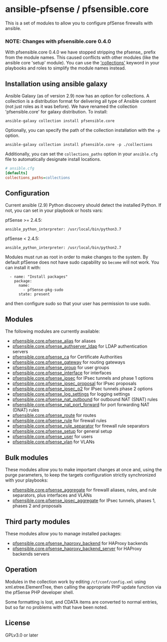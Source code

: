 # ansible-pfsense / pfsensible.core

This is a set of modules to allow you to configure pfSense firewalls with ansible.

### NOTE: Changes with pfsensible.core 0.4.0

With pfsensible.core 0.4.0 we have stopped stripping the pfsense_ prefix from the module names.  This caused conflicts with other
modules (like the ansible core 'setup' module).  You can use the ['collections'](https://docs.ansible.com/ansible/latest/user_guide/collections_using.html#simplifying-module-names-with-the-collections-keyword)
keyword in your playbooks and roles to simplify the module names instead.

## Installation using ansible galaxy

Ansible Galaxy (as of version 2.9) now has an option for collections.  A collection is a distribution
format for delivering all type of Ansible content (not just roles as it was before).  We have renamed
the collection 'pfsensible.core' for galaxy distribution.  To install:

```
ansible-galaxy collection install pfsensible.core
```

Optionally, you can specify the path of the collection installation with the `-p` option.

```
ansible-galaxy collection install pfsensible.core -p ./collections
```

Additionally, you can set the `collections_paths` option in your `ansible.cfg` file to automatically designate install locations.

```ini
# ansible.cfg
[defaults]
collections_paths=collections
```

## Configuration

Current ansible (2.9) Python discovery should detect the installed Python.  If not, you can set in your playbook or hosts vars:

pfSense >= 2.4.5:
```
ansible_python_interpreter: /usr/local/bin/python3.7
```
pfSense < 2.4.5:
```
ansible_python_interpreter: /usr/local/bin/python2.7
```

Modules must run as root in order to make changes to the system.  By default pfSense does not have sudo capability so `become` will not work.  You can install it with:
```
  - name: "Install packages"
    package:
      name:
        - pfSense-pkg-sudo
      state: present
```
and then configure sudo so that your user has permission to use sudo.
## Modules
The following modules are currently available:

* [pfsensible.core.pfsense_alias](https://github.com/pfsensible/core/wiki/pfsensible.core.pfsense_alias) for aliases
* [pfsensible.core.pfsense_authserver_ldap](https://github.com/pfsensible/core/wiki/pfsensible.core.pfsense_authserver_ldap) for LDAP authentication servers
* [pfsensible.core.pfsense_ca](https://github.com/pfsensible/core/wiki/pfsensible.core.pfsense_ca) for Certificate Authorities
* [pfsensible.core.pfsense_gateway](https://github.com/pfsensible/core/wiki/pfsensible.core.pfsense_gateway) for routing gateways
* [pfsensible.core.pfsense_group](https://github.com/pfsensible/core/wiki/pfsensible.core.pfsense_group) for user groups
* [pfsensible.core.pfsense_interface](https://github.com/pfsensible/core/wiki/pfsensible.core.pfsense_interface) for interfaces
* [pfsensible.core.pfsense_ipsec](https://github.com/pfsensible/core/wiki/pfsensible.core.pfsense_ipsec) for IPsec tunnels and phase 1 options
* [pfsensible.core.pfsense_ipsec_proposal](https://github.com/pfsensible/core/wiki/pfsensible.core.pfsense_ipsec_proposal) for IPsec proposals
* [pfsensible.core.pfsense_ipsec_p2](https://github.com/pfsensible/core/wiki/pfsensible.core.pfsense_ipsec_p2) for IPsec tunnels phase 2 options
* [pfsensible.core.pfsense_log_settings](https://github.com/pfsensible/core/wiki/pfsensible.core.pfsense_log_settings) for logging settings
* [pfsensible.core.pfsense_nat_outbound](https://github.com/pfsensible/core/wiki/pfsensible.core.pfsense_nat_outbound) for outbound NAT (SNAT) rules
* [pfsensible.core.pfsense_nat_port_forward](https://github.com/pfsensible/core/wiki/pfsensible.core.pfsense_nat_port_forward) for port forwarding NAT (DNAT) rules
* [pfsensible.core.pfsense_route](https://github.com/pfsensible/core/wiki/pfsensible.core.pfsense_route) for routes
* [pfsensible.core.pfsense_rule](https://github.com/pfsensible/core/wiki/pfsensible.core.pfsense_rule) for firewall rules
* [pfsensible.core.pfsense_rule_separator](https://github.com/pfsensible/core/wiki/pfsensible.core.pfsense_rule_separator) for firewall rule separators
* [pfsensible.core.pfsense_setup](https://github.com/pfsensible/core/wiki/pfsensible.core.pfsense_setup) for general setup
* [pfsensible.core.pfsense_user](https://github.com/pfsensible/core/wiki/pfsensible.core.pfsense_user) for users
* [pfsensible.core.pfsense_vlan](https://github.com/pfsensible/core/wiki/pfsensible.core.pfsense_vlan) for VLANs

## Bulk modules
These modules allow you to make important changes at once and, using the purge parameters, to keep the targets configuration strictly synchronized with your playbooks:

* [pfsensible.core.pfsense_aggregate](https://github.com/pfsensible/core/wiki/pfsensible.core.pfsense_aggregate) for firewalll aliases, rules, and rule separators, plus interfaces and VLANs
* [pfsensible.core.pfsense_ipsec_aggregate](https://github.com/pfsensible/core/wiki/pfsensible.core.pfsense_ipsec_aggregate) for IPsec tunnels, phases 1, phases 2 and proposals

## Third party modules
These modules allow you to manage installed packages:

* [pfsensible.core.pfsense_haproxy_backend](https://github.com/pfsensible/core/wiki/pfsensible.core.pfsense_haproxy_backend) for HAProxy backends
* [pfsensible.core.pfsense_haproxy_backend_server](https://github.com/pfsensible/core/wiki/pfsensible.core.pfsense_haproxy_backend_server) for HAProxy backends servers

## Operation

Modules in the collection work by editing `/cf/conf/config.xml` using xml.etree.ElementTree, then
calling the appropriate PHP update function via the pfSense PHP developer shell.

Some formatting is lost, and CDATA items are converted to normal entries,
but so far no problems with that have been noted.

## License

GPLv3.0 or later

